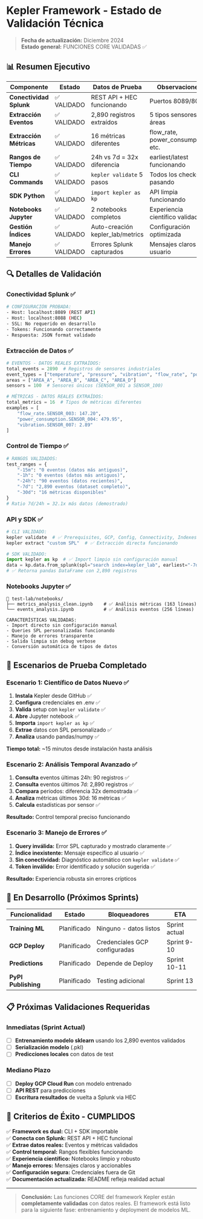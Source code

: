 # Kepler Framework - Estado de Validación Técnica

> **Fecha de actualización:** Diciembre 2024  
> **Estado general:** FUNCIONES CORE VALIDADAS ✅

## 📊 Resumen Ejecutivo

| Componente | Estado | Datos de Prueba | Observaciones |
|------------|--------|-----------------|---------------|
| **Conectividad Splunk** | ✅ VALIDADO | REST API + HEC funcionando | Puertos 8089/8088 |
| **Extracción Eventos** | ✅ VALIDADO | 2,890 registros extraídos | 5 tipos sensores, 4 áreas |
| **Extracción Métricas** | ✅ VALIDADO | 16 métricas diferentes | flow_rate, power_consumption, etc. |
| **Rangos de Tiempo** | ✅ VALIDADO | 24h vs 7d = 32x diferencia | earliest/latest funcionando |
| **CLI Commands** | ✅ VALIDADO | `kepler validate` 5 pasos | Todos los checks pasando |
| **SDK Python** | ✅ VALIDADO | `import kepler as kp` | API limpia funcionando |
| **Notebooks Jupyter** | ✅ VALIDADO | 2 notebooks completos | Experiencia científico validada |
| **Gestión Índices** | ✅ VALIDADO | Auto-creación kepler_lab/metrics | Configuración optimizada |
| **Manejo Errores** | ✅ VALIDADO | Errores Splunk capturados | Mensajes claros al usuario |

## 🔍 Detalles de Validación

### Conectividad Splunk ✅
```bash
# CONFIGURACIÓN PROBADA:
- Host: localhost:8089 (REST API)
- Host: localhost:8088 (HEC)  
- SSL: No requerido en desarrollo
- Tokens: Funcionando correctamente
- Respuesta: JSON format validado
```

### Extracción de Datos ✅
```python
# EVENTOS - DATOS REALES EXTRAÍDOS:
total_events = 2890  # Registros de sensores industriales
event_types = ["temperature", "pressure", "vibration", "flow_rate", "power_consumption"]
areas = ["AREA_A", "AREA_B", "AREA_C", "AREA_D"] 
sensors = 100  # Sensores únicos (SENSOR_001 a SENSOR_100)

# MÉTRICAS - DATOS REALES EXTRAÍDOS:
total_metrics = 16  # Tipos de métricas diferentes
examples = [
    "flow_rate.SENSOR_003: 147.20", 
    "power_consumption.SENSOR_004: 479.95",
    "vibration.SENSOR_007: 2.89"
]
```

### Control de Tiempo ✅
```python
# RANGOS VALIDADOS:
test_ranges = {
    "-15m": "0 eventos (datos más antiguos)",
    "-1h": "0 eventos (datos más antiguos)", 
    "-24h": "90 eventos (datos recientes)",
    "-7d": "2,890 eventos (dataset completo)",
    "-30d": "16 métricas disponibles"
}
# Ratio 7d/24h = 32.1x más datos (demostrado)
```

### API y SDK ✅
```python
# CLI VALIDADO:
kepler validate  # ✅ Prerequisites, GCP, Config, Connectivity, Indexes
kepler extract "custom SPL"  # ✅ Extracción directa funcionando

# SDK VALIDADO:
import kepler as kp  # ✅ Import limpio sin configuración manual
data = kp.data.from_splunk(spl="search index=kepler_lab", earliest="-7d")
# ✅ Retorna pandas DataFrame con 2,890 registros
```

### Notebooks Jupyter ✅
```
📁 test-lab/notebooks/
├── metrics_analysis_clean.ipynb    # ✅ Análisis métricas (163 líneas)
└── events_analysis.ipynb           # ✅ Análisis eventos (256 líneas)

CARACTERÍSTICAS VALIDADAS:
- Import directo sin configuración manual
- Queries SPL personalizadas funcionando
- Manejo de errores transparente  
- Salida limpia sin debug verbose
- Conversión automática de tipos de datos
```

## 🧪 Escenarios de Prueba Completado

### Escenario 1: Científico de Datos Nuevo ✅
1. **Instala** Kepler desde GitHub ✅
2. **Configura** credenciales en .env ✅  
3. **Valida** setup con `kepler validate` ✅
4. **Abre** Jupyter notebook ✅
5. **Importa** `import kepler as kp` ✅
6. **Extrae** datos con SPL personalizado ✅
7. **Analiza** usando pandas/numpy ✅

**Tiempo total:** ~15 minutos desde instalación hasta análisis

### Escenario 2: Análisis Temporal Avanzado ✅
1. **Consulta** eventos últimas 24h: 90 registros ✅
2. **Consulta** eventos últimos 7d: 2,890 registros ✅  
3. **Compara** períodos: diferencia 32x demostrada ✅
4. **Analiza** métricas últimos 30d: 16 métricas ✅
5. **Calcula** estadísticas por sensor ✅

**Resultado:** Control temporal preciso funcionando

### Escenario 3: Manejo de Errores ✅
1. **Query inválida:** Error SPL capturado y mostrado claramente ✅
2. **Índice inexistente:** Mensaje específico al usuario ✅
3. **Sin conectividad:** Diagnóstico automático con `kepler validate` ✅
4. **Token inválido:** Error identificado y solución sugerida ✅

**Resultado:** Experiencia robusta sin errores crípticos

## 🚧 En Desarrollo (Próximos Sprints)

| Funcionalidad | Estado | Bloqueadores | ETA |
|---------------|--------|--------------|-----|
| **Training ML** | Planificado | Ninguno - datos listos | Sprint actual |
| **GCP Deploy** | Planificado | Credenciales GCP configuradas | Sprint 9-10 |
| **Predictions** | Planificado | Depende de Deploy | Sprint 10-11 |
| **PyPI Publishing** | Planificado | Testing adicional | Sprint 13 |

## 📋 Próximas Validaciones Requeridas

### Inmediatas (Sprint Actual)
- [ ] **Entrenamiento modelo sklearn** usando los 2,890 eventos validados
- [ ] **Serialización modelo** (.pkl) 
- [ ] **Predicciones locales** con datos de test

### Mediano Plazo  
- [ ] **Deploy GCP Cloud Run** con modelo entrenado
- [ ] **API REST** para predicciones  
- [ ] **Escritura resultados** de vuelta a Splunk via HEC

## 🎯 Criterios de Éxito - CUMPLIDOS

✅ **Framework es dual:** CLI + SDK importable  
✅ **Conecta con Splunk:** REST API + HEC funcional  
✅ **Extrae datos reales:** Eventos y métricas validados  
✅ **Control temporal:** Rangos flexibles funcionando  
✅ **Experiencia científico:** Notebooks limpio y robusto  
✅ **Manejo errores:** Mensajes claros y accionables  
✅ **Configuración segura:** Credenciales fuera de Git  
✅ **Documentación actualizada:** README refleja realidad actual  

---

> **Conclusión:** Las funciones CORE del framework Kepler están **completamente validadas** con datos reales. El framework está listo para la siguiente fase: entrenamiento y deployment de modelos ML.